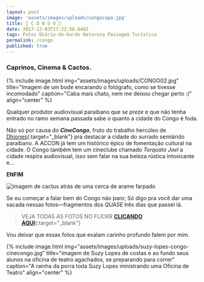 ```yaml
---
layout: post
image: 'assets/images/uploads/congocapa.jpg'
title: 🌵 C O N G O 🌵
date: 2017-12-03T17:22:56.648Z
tags: Fotos Diário-de-bordo Natureza Paisagem Turístico
permalink: /congo
published: true
---
```


<h3 class="center-heading">Caprinos, Cinema & Cactos.</h3>

{% include image.html
            img="assets/images/uploads/CONGO02.jpg"
            title="Imagem de um bode encarando o fotógrafo, como se tivesse incomodado"
            caption="Caba mais chato, nem me deixou chegar perto :("
            align="center"
%}

Qualquer produtor audiovisual paraibano que *se preze* e que não tenha entrado no ramo semana passada sabe o quanto a cidade do Congo é foda.

Não só por causa do ***CineCongo***, fruto do trabalho hercúleo de [Dhiones](https://www.instagram.com/dhionesdocongo/){:target="_blank"} pra destacar a cidade do surrado semiárido paraibano. A ACCON já tem um histórico épico de fomentação cultural na cidade. O Congo também tem um cineclube chamado *Torquato Joel* a cidade respira audiovisual, isso sem falar na sua beleza rústica intoxicante e…

**ENFIM**

![imagem de cactus atrás de uma cerca de arame farpado](assets/images/uploads/CONGO01.jpg)

Se eu começar a falar bem do Congo não paro; Só digo pra você dar uma sacada nessas fotos—fragmentos dos *QUASE* três dias que passei lá.

> VEJA TODAS AS FOTOS NO FLICKR [**CLICANDO AQUI**](https://www.flickr.com/gp/macalango/LtwZ9a){:target="_blank"}

Vou deixar que essas fotos que exalam carinho profundo falem por mim.

{% include image.html
            img="assets/images/uploads/suzy-lopes-congo-cinecongo.jpg"
            title="imagem de Suzy Lopes de costas e ao fundo seus alunos na oficina de teatro agachados, se preparando para correr"
            caption="A rainha da porra toda Suzy Lopes ministrando uma Oficina de Teatro"
            align="center"
%}